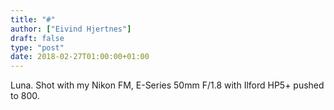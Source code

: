 ```yaml
---
title: "#"
author: ["Eivind Hjertnes"]
draft: false
type: "post"
date: 2018-02-27T01:00:00+01:00
---
```


Luna. Shot with my Nikon FM, E-Series 50mm F/1.8 with Ilford HP5+ pushed
to 800.
